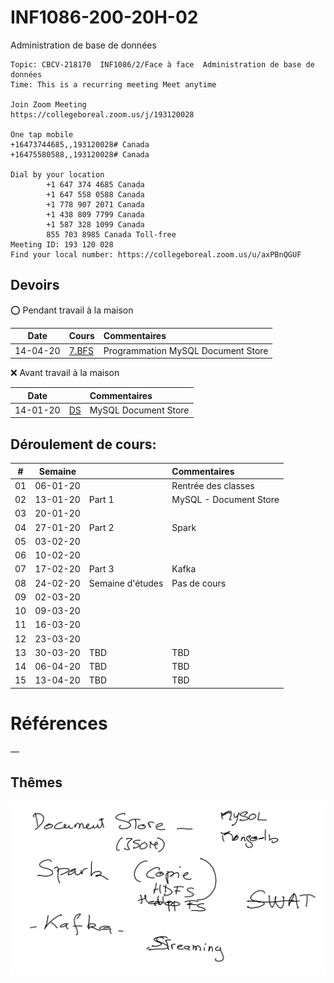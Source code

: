 # INF1086-200-20H-02
Administration de base de données

```
Topic: CBCV-218170  INF1086/2/Face à face  Administration de base de données
Time: This is a recurring meeting Meet anytime

Join Zoom Meeting
https://collegeboreal.zoom.us/j/193120028

One tap mobile
+16473744685,,193120028# Canada
+16475580588,,193120028# Canada

Dial by your location
        +1 647 374 4685 Canada
        +1 647 558 0588 Canada
        +1 778 907 2071 Canada
        +1 438 809 7799 Canada
        +1 587 328 1099 Canada
        855 703 8985 Canada Toll-free
Meeting ID: 193 120 028
Find your local number: https://collegeboreal.zoom.us/u/axPBnQGUF
```

## Devoirs

:o: Pendant travail à la maison

| Date   | Cours                        |     Commentaires                                                                  |
|--------|:-----------------------------|:----------------------------------------------------------------------------------|
|14-04-20|[7.BFS](7.BFS#Participation)  | Programmation MySQL Document Store                                                |

:x: Avant travail à la maison

| Date   |                              |     Commentaires                                                                  |
|:------:|:-----------------------------|:----------------------------------------------------------------------------------|
|14-01-20| [DS](./1.DS)                 | MySQL Document Store                                                              |



## Déroulement de cours:

|# | Semaine|                                          |     Commentaires                                                   |
|--|:------:|:-----------------------------------------|:-------------------------------------------------------------------|
|01|06-01-20|                                          | Rentrée des classes                                                |
|02|13-01-20| Part 1                                   | MySQL - Document Store                                             |
|03|20-01-20|                                          |                                                                    |
|04|27-01-20| Part 2                                   | Spark                                                              |
|05|03-02-20|                                          |                                                                    |
|06|10-02-20|                                          |                                                                    |
|07|17-02-20| Part 3                                   | Kafka                                                              |
|08|24-02-20| Semaine d'études                         | Pas de cours                                                       |
|09|02-03-20|                                          |                                                                    |
|10|09-03-20|                                          |                                                                    |
|11|16-03-20|                                          |                                                                    |
|12|23-03-20|                                          |                                                                    |
|13|30-03-20| TBD                                      | TBD                                                                |
|14|06-04-20| TBD                                      | TBD                                                                |
|15|13-04-20| TBD                                      | TBD                                                                |

# Références



—


## Thêmes

![image](images/deroulement.png) 
